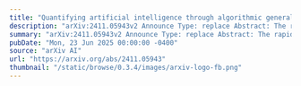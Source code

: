 ```yaml
---
title: "Quantifying artificial intelligence through algorithmic generalization"
description: "arXiv:2411.05943v2 Announce Type: replace Abstract: The rapid development of artificial intelligence (AI) systems has created an urgent need for their scientific quantification. While their fluency across a variety of domains is impressive, AI systems fall short on tests requiring algorithmic reasoning -- a glaring limitation given the necessity for interpretable and reliable technology. Despite a surge of reasoning benchmarks emerging from the academic community, no theoretical framework exists to quantify algorithmic reasoning in AI systems. Here, we adopt a framework from computational complexity theory to quantify algorithmic generalization using algebraic expressions: algebraic circuit complexity. Algebraic circuit complexity theory -- the study of algebraic expressions as circuit models -- is a natural framework to study the complexity of algorithmic computation. Algebraic circuit complexity enables the study of generalization by defining benchmarks in terms of the computational requirements to solve a problem. Moreover, algebraic circuits are generic mathematical objects; an arbitrarily large number of samples can be generated for a specified circuit, making it an ideal experimental sandbox for the data-hungry models that are used today. In this Perspective, we adopt tools from algebraic circuit complexity, apply them to formalize a science of algorithmic generalization, and address key challenges for its successful application to AI science."
summary: "arXiv:2411.05943v2 Announce Type: replace Abstract: The rapid development of artificial intelligence (AI) systems has created an urgent need for their scientific quantification. While their fluency across a variety of domains is impressive, AI systems fall short on tests requiring algorithmic reasoning -- a glaring limitation given the necessity for interpretable and reliable technology. Despite a surge of reasoning benchmarks emerging from the academic community, no theoretical framework exists to quantify algorithmic reasoning in AI systems. Here, we adopt a framework from computational complexity theory to quantify algorithmic generalization using algebraic expressions: algebraic circuit complexity. Algebraic circuit complexity theory -- the study of algebraic expressions as circuit models -- is a natural framework to study the complexity of algorithmic computation. Algebraic circuit complexity enables the study of generalization by defining benchmarks in terms of the computational requirements to solve a problem. Moreover, algebraic circuits are generic mathematical objects; an arbitrarily large number of samples can be generated for a specified circuit, making it an ideal experimental sandbox for the data-hungry models that are used today. In this Perspective, we adopt tools from algebraic circuit complexity, apply them to formalize a science of algorithmic generalization, and address key challenges for its successful application to AI science."
pubDate: "Mon, 23 Jun 2025 00:00:00 -0400"
source: "arXiv AI"
url: "https://arxiv.org/abs/2411.05943"
thumbnail: "/static/browse/0.3.4/images/arxiv-logo-fb.png"
---
```


